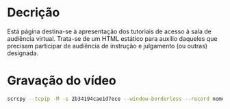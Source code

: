 # Decrição

Está página destina-se à apresentação dos tutoriais de acesso à sala de audiência virtual.
Trata-se de um HTML estático para auxílio daqueles que precisam participar de audiência de instrução e julgamento (ou outras) designada.

# Gravação do vídeo

```bash
scrcpy --tcpip -M -s 2b34194cae1d7ece --window-borderless --record nomeDoArquivo.mp4 --max-size=1024 --max-fps=20 --no-audio
```